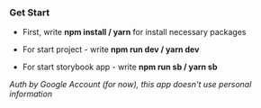 ### Get Start

- First, write **npm install / yarn** for install necessary packages

- For start project - write **npm run dev / yarn dev**

- For start storybook app - write **npm run sb / yarn sb**

_Auth by Google Account (for now), this app doesn't use personal information_
